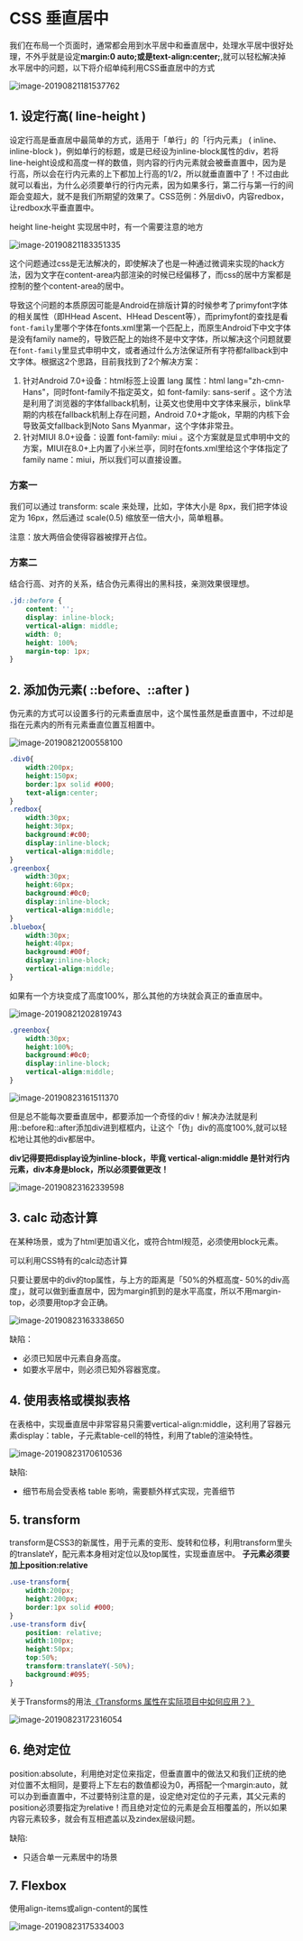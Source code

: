 # CSS 垂直居中

我们在布局一个页面时，通常都会用到水平居中和垂直居中，处理水平居中很好处理，不外乎就是设定**margin:0 auto;**或是**text-align:center;**,就可以轻松解决掉水平居中的问题，以下将介绍单纯利用CSS垂直居中的方式

![image-20190821181537762](./image-20190821181537762.png)

## 1. 设定行高( line-height )

设定行高是垂直居中最简单的方式，适用于「单行」的「行内元素」 ( inline、inline-block )，例如单行的标题，或是已经设为inline-block属性的div，若将line-height设成和高度一样的数值，则内容的行内元素就会被垂直置中，因为是行高，所以会在行内元素的上下都加上行高的1/2，所以就垂直置中了！不过由此就可以看出，为什么必须要单行的行内元素，因为如果多行，第二行与第一行的间距会变超大，就不是我们所期望的效果了。CSS范例：外层div0，内容redbox，让redbox水平垂直置中。

height line-height 实现居中时，有一个需要注意的地方

![image-20190821183351335](./image-20190821183351335.png)

这个问题通过css是无法解决的，即使解决了也是一种通过微调来实现的hack方法，因为文字在content-area内部渲染的时候已经偏移了，而css的居中方案都是控制的整个content-area的居中。

导致这个问题的本质原因可能是Android在排版计算的时候参考了primyfont字体的相关属性（即HHead Ascent、HHead Descent等），而primyfont的查找是看`font-family`里哪个字体在fonts.xml里第一个匹配上，而原生Android下中文字体是没有family name的，导致匹配上的始终不是中文字体，所以解决这个问题就要在`font-family`里显式申明中文，或者通过什么方法保证所有字符都fallback到中文字体。根据这2个思路，目前我找到了2个解决方案：

1. 针对Android 7.0+设备：html标签上设置 lang 属性：html lang="zh-cmn-Hans"，同时font-family不指定英文，如 font-family: sans-serif 。这个方法是利用了浏览器的字体fallback机制，让英文也使用中文字体来展示，blink早期的内核在fallback机制上存在问题，Android 7.0+才能ok，早期的内核下会导致英文fallback到Noto Sans Myanmar，这个字体非常丑。
2. 针对MIUI 8.0+设备：设置 font-family: miui 。这个方案就是显式申明中文的方案，MIUI在8.0+上内置了小米兰亭，同时在fonts.xml里给这个字体指定了family name：miui，所以我们可以直接设置。

### 方案一

我们可以通过 transform: scale 来处理，比如，字体大小是 8px，我们把字体设定为 16px，然后通过 scale(0.5) 缩放至一倍大小，简单粗暴。

注意：放大两倍会使得容器被撑开占位。

### 方案二

结合行高、对齐的关系，结合伪元素得出的黑科技，亲测效果很理想。

```css
.jd::before {
    content: '';
    display: inline-block;
    vertical-align: middle;
    width: 0;
    height: 100%;
    margin-top: 1px;
}
```

## 2. 添加伪元素( ::before、::after )

伪元素的方式可以设置多行的元素垂直居中，这个属性虽然是垂直置中，不过却是指在元素内的所有元素垂直位置互相置中。

![image-20190821200558100](./image-20190821200558100.png)

```css
.div0{
    width:200px;
    height:150px;
    border:1px solid #000;
    text-align:center;
}
.redbox{
    width:30px;
    height:30px;
    background:#c00;
    display:inline-block;
    vertical-align:middle;
}
.greenbox{
    width:30px;
    height:60px;
    background:#0c0;
    display:inline-block;
    vertical-align:middle;
}
.bluebox{
    width:30px;
    height:40px;
    background:#00f;
    display:inline-block;
    vertical-align:middle;
}
```

如果有一个方块变成了高度100%，那么其他的方块就会真正的垂直居中。

![image-20190821202819743](./image-20190821202819743.png)

```css
.greenbox{
    width:30px;
    height:100%;
    background:#0c0;
    display:inline-block;
    vertical-align:middle;
}
```

![image-20190823161511370](./image-20190823161511370.png)

但是总不能每次要垂直居中，都要添加一个奇怪的div！解决办法就是利用::before和::after添加div进到框框内，让这个「伪」div的高度100%,就可以轻松地让其他的div都居中。

**div记得要把display设为inline-block，毕竟 vertical-align:middle 是针对行内元素，div本身是block，所以必须要做更改！**

![image-20190823162339598](./image-20190823162339598.png)

## 3. calc 动态计算

在某种场景，或为了html更加语义化，或符合html规范，必须使用block元素。

可以利用CSS特有的calc动态计算

只要让要居中的div的top属性，与上方的距离是「50%的外框高度- 50%的div高度」，就可以做到垂直居中，因为margin抓到的是水平高度，所以不用margin-top，必须要用top才会正确。

![image-20190823163338650](./image-20190823163338650.png)

缺陷：

+ 必须已知居中元素自身高度。
+ 如要水平居中，则必须已知外容器宽度。

## 4. 使用表格或模拟表格

在表格中，实现垂直居中非常容易只需要vertical-align:middle，这利用了容器元素display：table，子元素table-cell的特性，利用了table的渲染特性。

![image-20190823170610536](./image-20190823170610536.png)

缺陷:

+ 细节布局会受表格 table 影响，需要额外样式实现，完善细节

## 5. transform

transform是CSS3的新属性，用于元素的变形、旋转和位移，利用transform里头的translateY，配元素本身相对定位以及top属性，实现垂直居中。
**子元素必须要加上position:relative**

```css
.use-transform{
    width:200px;
    height:200px;
    border:1px solid #000;
}
.use-transform div{
    position: relative;
    width:100px;
    height:50px;
    top:50%;
    transform:translateY(-50%);
    background:#095;
}
```

关于Transforms的用法[《Transforms 属性在实际项目中如何应用？》](http://mp.weixin.qq.com/s?__biz=MjM5MjU2NDk0Nw==&mid=2247484238&idx=1&sn=a25bc1b0f1ef47fdae84715da94f63a2&chksm=a6a510f291d299e47be6d6f7d8839c1ec34ae51be42aceedc95f43011afce699a5925523b405&scene=21#wechat_redirect)

![image-20190823172316054](./image-20190823172316054.png)

## 6. 绝对定位

position:absolute，利用绝对定位来指定，但垂直置中的做法又和我们正统的绝对位置不太相同，是要将上下左右的数值都设为0，再搭配一个margin:auto，就可以办到垂直置中，不过要特别注意的是，设定绝对定位的子元素，其父元素的position必须要指定为relative！而且绝对定位的元素是会互相覆盖的，所以如果内容元素较多，就会有互相遮盖以及zindex层级问题。

缺陷:

+ 只适合单一元素居中的场景

## 7. Flexbox

使用align-items或align-content的属性

![image-20190823175334003](./image-20190823175334003.png)
